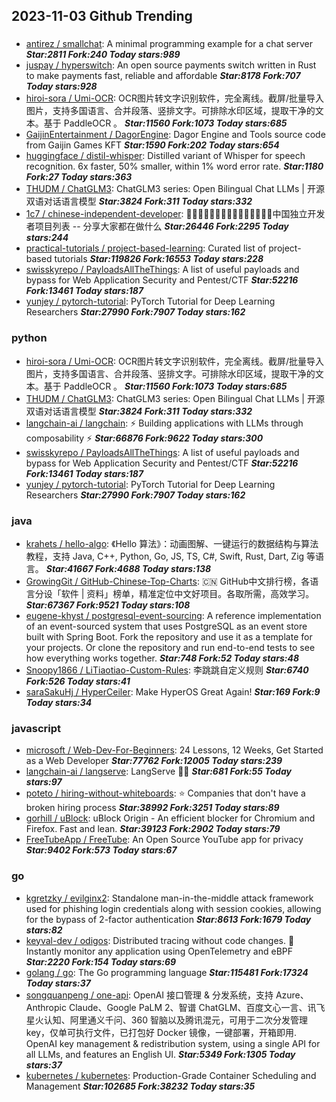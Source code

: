 ## 2023-11-03 Github Trending

### 
* [antirez / smallchat](https://github.com/antirez/smallchat): A minimal programming example for a chat server ***Star:2811 Fork:240 Today stars:989***
* [juspay / hyperswitch](https://github.com/juspay/hyperswitch): An open source payments switch written in Rust to make payments fast, reliable and affordable ***Star:8178 Fork:707 Today stars:928***
* [hiroi-sora / Umi-OCR](https://github.com/hiroi-sora/Umi-OCR): OCR图片转文字识别软件，完全离线。截屏/批量导入图片，支持多国语言、合并段落、竖排文字。可排除水印区域，提取干净的文本。基于 PaddleOCR 。 ***Star:11560 Fork:1073 Today stars:685***
* [GaijinEntertainment / DagorEngine](https://github.com/GaijinEntertainment/DagorEngine): Dagor Engine and Tools source code from Gaijin Games KFT ***Star:1590 Fork:202 Today stars:654***
* [huggingface / distil-whisper](https://github.com/huggingface/distil-whisper): Distilled variant of Whisper for speech recognition. 6x faster, 50% smaller, within 1% word error rate. ***Star:1180 Fork:27 Today stars:363***
* [THUDM / ChatGLM3](https://github.com/THUDM/ChatGLM3): ChatGLM3 series: Open Bilingual Chat LLMs | 开源双语对话语言模型 ***Star:3824 Fork:311 Today stars:332***
* [1c7 / chinese-independent-developer](https://github.com/1c7/chinese-independent-developer): 👩🏿‍💻👨🏾‍💻👩🏼‍💻👨🏽‍💻👩🏻‍💻中国独立开发者项目列表 -- 分享大家都在做什么 ***Star:26446 Fork:2295 Today stars:244***
* [practical-tutorials / project-based-learning](https://github.com/practical-tutorials/project-based-learning): Curated list of project-based tutorials ***Star:119826 Fork:16553 Today stars:228***
* [swisskyrepo / PayloadsAllTheThings](https://github.com/swisskyrepo/PayloadsAllTheThings): A list of useful payloads and bypass for Web Application Security and Pentest/CTF ***Star:52216 Fork:13461 Today stars:187***
* [yunjey / pytorch-tutorial](https://github.com/yunjey/pytorch-tutorial): PyTorch Tutorial for Deep Learning Researchers ***Star:27990 Fork:7907 Today stars:162***

### python
* [hiroi-sora / Umi-OCR](https://github.com/hiroi-sora/Umi-OCR): OCR图片转文字识别软件，完全离线。截屏/批量导入图片，支持多国语言、合并段落、竖排文字。可排除水印区域，提取干净的文本。基于 PaddleOCR 。 ***Star:11560 Fork:1073 Today stars:685***
* [THUDM / ChatGLM3](https://github.com/THUDM/ChatGLM3): ChatGLM3 series: Open Bilingual Chat LLMs | 开源双语对话语言模型 ***Star:3824 Fork:311 Today stars:332***
* [langchain-ai / langchain](https://github.com/langchain-ai/langchain): ⚡ Building applications with LLMs through composability ⚡ ***Star:66876 Fork:9622 Today stars:300***
* [swisskyrepo / PayloadsAllTheThings](https://github.com/swisskyrepo/PayloadsAllTheThings): A list of useful payloads and bypass for Web Application Security and Pentest/CTF ***Star:52216 Fork:13461 Today stars:187***
* [yunjey / pytorch-tutorial](https://github.com/yunjey/pytorch-tutorial): PyTorch Tutorial for Deep Learning Researchers ***Star:27990 Fork:7907 Today stars:162***

### java
* [krahets / hello-algo](https://github.com/krahets/hello-algo): 《Hello 算法》：动画图解、一键运行的数据结构与算法教程，支持 Java, C++, Python, Go, JS, TS, C#, Swift, Rust, Dart, Zig 等语言。 ***Star:41667 Fork:4688 Today stars:138***
* [GrowingGit / GitHub-Chinese-Top-Charts](https://github.com/GrowingGit/GitHub-Chinese-Top-Charts): 🇨🇳 GitHub中文排行榜，各语言分设「软件 | 资料」榜单，精准定位中文好项目。各取所需，高效学习。 ***Star:67367 Fork:9521 Today stars:108***
* [eugene-khyst / postgresql-event-sourcing](https://github.com/eugene-khyst/postgresql-event-sourcing): A reference implementation of an event-sourced system that uses PostgreSQL as an event store built with Spring Boot. Fork the repository and use it as a template for your projects. Or clone the repository and run end-to-end tests to see how everything works together. ***Star:748 Fork:52 Today stars:48***
* [Snoopy1866 / LiTiaotiao-Custom-Rules](https://github.com/Snoopy1866/LiTiaotiao-Custom-Rules): 李跳跳自定义规则 ***Star:6740 Fork:526 Today stars:41***
* [saraSakuHj / HyperCeiler](https://github.com/saraSakuHj/HyperCeiler): Make HyperOS Great Again! ***Star:169 Fork:9 Today stars:34***

### javascript
* [microsoft / Web-Dev-For-Beginners](https://github.com/microsoft/Web-Dev-For-Beginners): 24 Lessons, 12 Weeks, Get Started as a Web Developer ***Star:77762 Fork:12005 Today stars:239***
* [langchain-ai / langserve](https://github.com/langchain-ai/langserve): LangServe 🦜️🏓 ***Star:681 Fork:55 Today stars:97***
* [poteto / hiring-without-whiteboards](https://github.com/poteto/hiring-without-whiteboards): ⭐️ Companies that don't have a broken hiring process ***Star:38992 Fork:3251 Today stars:89***
* [gorhill / uBlock](https://github.com/gorhill/uBlock): uBlock Origin - An efficient blocker for Chromium and Firefox. Fast and lean. ***Star:39123 Fork:2902 Today stars:79***
* [FreeTubeApp / FreeTube](https://github.com/FreeTubeApp/FreeTube): An Open Source YouTube app for privacy ***Star:9402 Fork:573 Today stars:67***

### go
* [kgretzky / evilginx2](https://github.com/kgretzky/evilginx2): Standalone man-in-the-middle attack framework used for phishing login credentials along with session cookies, allowing for the bypass of 2-factor authentication ***Star:8613 Fork:1679 Today stars:82***
* [keyval-dev / odigos](https://github.com/keyval-dev/odigos): Distributed tracing without code changes. 🚀 Instantly monitor any application using OpenTelemetry and eBPF ***Star:2220 Fork:154 Today stars:69***
* [golang / go](https://github.com/golang/go): The Go programming language ***Star:115481 Fork:17324 Today stars:37***
* [songquanpeng / one-api](https://github.com/songquanpeng/one-api): OpenAI 接口管理 & 分发系统，支持 Azure、Anthropic Claude、Google PaLM 2、智谱 ChatGLM、百度文心一言、讯飞星火认知、阿里通义千问、360 智脑以及腾讯混元，可用于二次分发管理 key，仅单可执行文件，已打包好 Docker 镜像，一键部署，开箱即用. OpenAI key management & redistribution system, using a single API for all LLMs, and features an English UI. ***Star:5349 Fork:1305 Today stars:37***
* [kubernetes / kubernetes](https://github.com/kubernetes/kubernetes): Production-Grade Container Scheduling and Management ***Star:102685 Fork:38232 Today stars:35***
